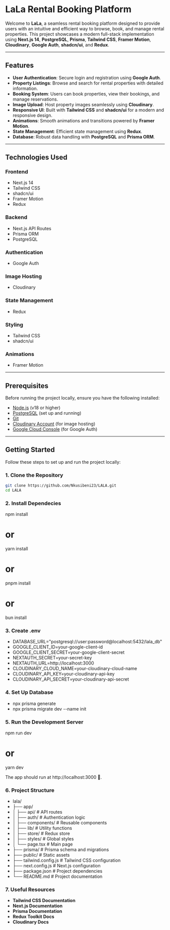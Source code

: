 # LaLa Rental Booking Platform

Welcome to **LaLa**, a seamless rental booking platform designed to provide users with an intuitive and efficient way to browse, book, and manage rental properties. This project showcases a modern full-stack implementation using **Next.js 14**, **PostgreSQL**, **Prisma**, **Tailwind CSS**, **Framer Motion**, **Cloudinary**, **Google Auth**, **shadcn/ui**, and **Redux**.

---

## Features

- **User Authentication**: Secure login and registration using **Google Auth**.
- **Property Listings**: Browse and search for rental properties with detailed information.
- **Booking System**: Users can book properties, view their bookings, and manage reservations.
- **Image Upload**: Host property images seamlessly using **Cloudinary**.
- **Responsive UI**: Built with **Tailwind CSS** and **shadcn/ui** for a modern and responsive design.
- **Animations**: Smooth animations and transitions powered by **Framer Motion**.
- **State Management**: Efficient state management using **Redux**.
- **Database**: Robust data handling with **PostgreSQL** and **Prisma ORM**.

---

## Technologies Used

### **Frontend**

- Next.js 14
- Tailwind CSS
- shadcn/ui
- Framer Motion
- Redux

### **Backend**

- Next.js API Routes
- Prisma ORM
- PostgreSQL

### **Authentication**

- Google Auth

### **Image Hosting**

- Cloudinary

### **State Management**

- Redux

### **Styling**

- Tailwind CSS
- shadcn/ui

### **Animations**

- Framer Motion

---

## Prerequisites

Before running the project locally, ensure you have the following installed:

- [Node.js](https://nodejs.org/) (v18 or higher)
- [PostgreSQL](https://www.postgresql.org/) (set up and running)
- [Git](https://git-scm.com/)
- [Cloudinary Account](https://cloudinary.com/) (for image hosting)
- [Google Cloud Console](https://console.cloud.google.com/) (for Google Auth)

---

## Getting Started

Follow these steps to set up and run the project locally:

### **1. Clone the Repository**

```bash
git clone https://github.com/Nkusibeni23/LALA.git
cd LALA
```

### **2. Install Dependecies**

npm install

# or

yarn install

# or

pnpm install

# or

bun install

### **3. Create .env**

- DATABASE_URL="postgresql://user:password@localhost:5432/lala_db"
- GOOGLE_CLIENT_ID=your-google-client-id
- GOOGLE_CLIENT_SECRET=your-google-client-secret
- NEXTAUTH_SECRET=your-secret-key
- NEXTAUTH_URL=http://localhost:3000
- CLOUDINARY_CLOUD_NAME=your-cloudinary-cloud-name
- CLOUDINARY_API_KEY=your-cloudinary-api-key
- CLOUDINARY_API_SECRET=your-cloudinary-api-secret

### **4. Set Up Database**

- npx prisma generate
- npx prisma migrate dev --name init

### **5. Run the Development Server**

npm run dev

# or

yarn dev

The app should run at http://localhost:3000 🚀.

### **6. Project Structure**

- lala/
- ├── app/
- │ ├── api/ # API routes
- │ ├── auth/ # Authentication logic
- │ ├── components/ # Reusable components
- │ ├── lib/ # Utility functions
- │ ├── store/ # Redux store
- │ ├── styles/ # Global styles
- │ └── page.tsx # Main page
- ├── prisma/ # Prisma schema and migrations
- ├── public/ # Static assets
- ├── tailwind.config.js # Tailwind CSS configuration
- ├── next.config.js # Next.js configuration
- ├── package.json # Project dependencies
- └── README.md # Project documentation

### **7. Useful Resources**

- **Tailwind CSS Documentation**
- **Next.js Documentation**
- **Prisma Documentation**
- **Redux Toolkit Docs**
- **Cloudinary Docs**
